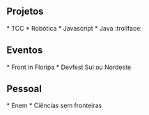 <h2>Projetos</h2>
* TCC
* Robótica
* Javascript
* Java  :trollface:

<h2>Eventos</h2>
* Front in Floripa
* Devfest Sul ou Nordeste

<h2>Pessoal</h2>
* Enem
* Ciências sem fronteiras